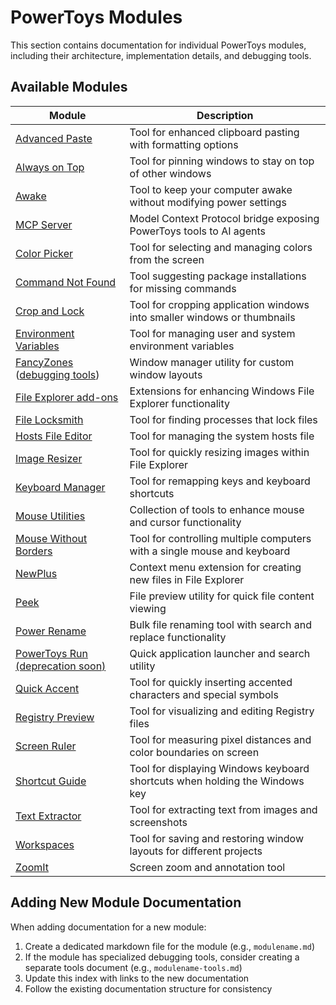 # PowerToys Modules

This section contains documentation for individual PowerToys modules, including their architecture, implementation details, and debugging tools.

## Available Modules

| Module | Description |
|--------|-------------|
| [Advanced Paste](advancedpaste.md) | Tool for enhanced clipboard pasting with formatting options |
| [Always on Top](alwaysontop.md) | Tool for pinning windows to stay on top of other windows |
| [Awake](awake.md) | Tool to keep your computer awake without modifying power settings |
| [MCP Server](mcp.md) | Model Context Protocol bridge exposing PowerToys tools to AI agents |
| [Color Picker](colorpicker.md) | Tool for selecting and managing colors from the screen |
| [Command Not Found](commandnotfound.md) | Tool suggesting package installations for missing commands |
| [Crop and Lock](cropandlock.md) | Tool for cropping application windows into smaller windows or thumbnails |
| [Environment Variables](environmentvariables.md) | Tool for managing user and system environment variables |
| [FancyZones](fancyzones.md) ([debugging tools](fancyzones-tools.md)) | Window manager utility for custom window layouts |
| [File Explorer add-ons](fileexploreraddons.md) | Extensions for enhancing Windows File Explorer functionality |
| [File Locksmith](filelocksmith.md) | Tool for finding processes that lock files |
| [Hosts File Editor](hostsfileeditor.md) | Tool for managing the system hosts file |
| [Image Resizer](imageresizer.md) | Tool for quickly resizing images within File Explorer |
| [Keyboard Manager](keyboardmanager/README.md) | Tool for remapping keys and keyboard shortcuts |
| [Mouse Utilities](mouseutils/readme.md) | Collection of tools to enhance mouse and cursor functionality |
| [Mouse Without Borders](mousewithoutborders.md) | Tool for controlling multiple computers with a single mouse and keyboard |
| [NewPlus](newplus.md) | Context menu extension for creating new files in File Explorer |
| [Peek](peek/readme.md) | File preview utility for quick file content viewing |
| [Power Rename](powerrename.md) | Bulk file renaming tool with search and replace functionality |
| [PowerToys Run (deprecation soon)](launcher/readme.md) | Quick application launcher and search utility |
| [Quick Accent](quickaccent.md) | Tool for quickly inserting accented characters and special symbols |
| [Registry Preview](registrypreview.md) | Tool for visualizing and editing Registry files |
| [Screen Ruler](screenruler.md) | Tool for measuring pixel distances and color boundaries on screen |
| [Shortcut Guide](shortcut_guide.md) | Tool for displaying Windows keyboard shortcuts when holding the Windows key |
| [Text Extractor](textextractor.md) | Tool for extracting text from images and screenshots |
| [Workspaces](workspaces.md) | Tool for saving and restoring window layouts for different projects |
| [ZoomIt](zoomit.md) | Screen zoom and annotation tool |

## Adding New Module Documentation

When adding documentation for a new module:

1. Create a dedicated markdown file for the module (e.g., `modulename.md`)
2. If the module has specialized debugging tools, consider creating a separate tools document (e.g., `modulename-tools.md`)
3. Update this index with links to the new documentation
4. Follow the existing documentation structure for consistency
